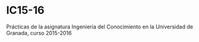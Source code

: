 # IC15-16
Prácticas de la asignatura Ingeniería del Conocimiento en la Universidad de Granada, curso 2015-2016

